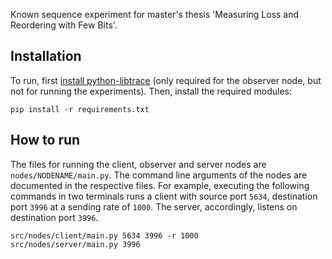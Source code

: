 Known sequence experiment for master's thesis 'Measuring Loss and Reordering with Few Bits'.

## Installation

To run, first [install python-libtrace](https://www.cs.auckland.ac.nz/~nevil/python-libtrace/) (only required for the observer node, but not for running the experiments). Then, install the required modules:

```
pip install -r requirements.txt
```

## How to run

The files for running the client, observer and server nodes are `nodes/NODENAME/main.py`. The command line arguments of the nodes are documented in the respective files. For example, executing the following commands in two terminals runs a client with source port `5634`, destination port `3996` at a sending rate of `1000`. The server, accordingly, listens on destination port `3996`.

```
src/nodes/client/main.py 5634 3996 -r 1000
src/nodes/server/main.py 3996
```
